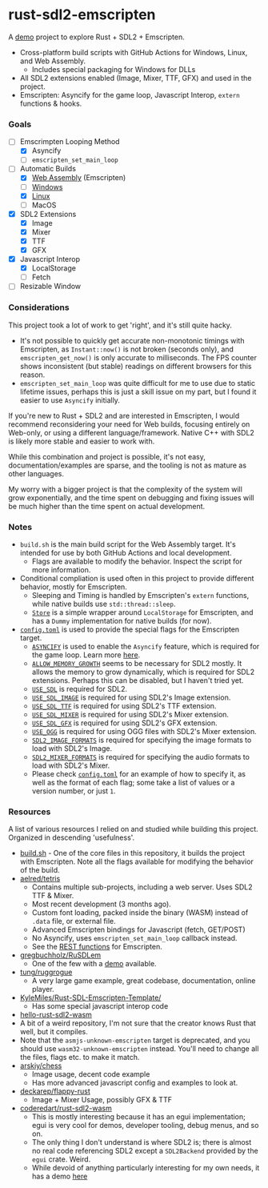 # rust-sdl2-emscripten

A [demo](https://xevion.github.io/rust-sdl2-emscripten/) project to explore Rust + SDL2 + Emscripten.

- Cross-platform build scripts with GitHub Actions for Windows, Linux, and Web Assembly.
  - Includes special packaging for Windows for DLLs
- All SDL2 extensions enabled (Image, Mixer, TTF, GFX) and used in the project.
- Emscripten: Asyncify for the game loop, Javascript Interop, `extern` functions & hooks.

### Goals

- [ ] Emscrimpten Looping Method
  - [X] Asyncify
  - [ ] `emscripten_set_main_loop`
- [ ] Automatic Builds
  - [X] [Web Assembly](./.github/workflows/wasm.yaml) (Emscripten)
  - [ ] [Windows](./.github/workflows/windows.yaml)
  - [X] [Linux](./.github/workflows/linux.yaml)
  - [ ] MacOS
- [X] SDL2 Extensions
  - [X] Image
  - [X] Mixer
  - [X] TTF
  - [X] GFX
- [X] Javascript Interop
  - [X] LocalStorage
  - [ ] Fetch
- [ ] Resizable Window

### Considerations

This project took a lot of work to get 'right', and it's still quite hacky.

- It's not possible to quickly get accurate non-monotonic timings with Emscripten, as `Instant::now()` is not broken (seconds only), and `emscripten_get_now()` is only accurate to milliseconds. The FPS counter shows inconsistent (but stable) readings on different browsers for this reason.
- `emscripten_set_main_loop` was quite difficult for me to use due to static lifetime issues, perhaps this is just a skill issue on my part, but I found it easier to use `Asyncify` initially.

If you're new to Rust + SDL2 and are interested in Emscripten, I would recommend reconsidering your need for Web builds, focusing entirely on Web-only, or using a different language/framework. Native C++ with SDL2 is likely more stable and easier to work with.

While this combination and project is possible, it's not easy, documentation/examples are sparse, and the tooling is not as mature as other languages.

My worry with a bigger project is that the complexity of the system will grow exponentially, and the time spent on debugging and fixing issues will be much higher than the time spent on actual development.

### Notes

- `build.sh` is the main build script for the Web Assembly target. It's intended for use by both GitHub Actions and local development.
  - Flags are available to modify the behavior. Inspect the script for more information.
- Conditional compliation is used often in this project to provide different behavior, mostly for Emscripten.
  - Sleeping and Timing is handled by Emscripten's `extern` functions, while native builds use `std::thread::sleep`.
  - [`Store`](./src/store.rs) is a simple wrapper around `LocalStorage` for Emscripten, and has a `Dummy` implementation for native builds (for now).
- [`config.toml`](./.cargo/config.toml) is used to provide the special flags for the Emscripten target.
  - [`ASYNCIFY`][emscripten-docs-asyncify] is used to enable the `Asyncify` feature, which is required for the game loop. Learn more [here][emscripten-asyncify].
  - [`ALLOW_MEMORY_GROWTH`][emscripten-docs-allow-memory-growth] seems to be necessary for SDL2 mostly. It allows the memory to grow dynamically, which is required for SDL2 extensions. Perhaps this can be disabled, but I haven't tried yet.
  - [`USE_SDL`][emscripten-docs-use-sdl] is required for SDL2.
  - [`USE_SDL_IMAGE`][emscripten-docs-use-sdl-image] is required for using SDL2's Image extension.
  - [`USE_SDL_TTF`][emscripten-docs-use-sdl-ttf] is required for using SDL2's TTF extension.
  - [`USE_SDL_MIXER`][emscripten-docs-use-sdl-mixer] is required for using SDL2's Mixer extension.
  - [`USE_SDL_GFX`][emscripten-docs-use-sdl-gfx] is required for using SDL2's GFX extension.
  - [`USE_OGG`][emscripten-docs-use-ogg] is required for using OGG files with SDL2's Mixer extension.
  - [`SDL2_IMAGE_FORMATS`][emscripten-docs-sdl2-image-formats] is required for specifying the image formats to load with SDL2's Image.
  - [`SDL2_MIXER_FORMATS`][emscripten-docs-sdl2-mixer-formats] is required for specifying the audio formats to load with SDL2's Mixer.
  - Please check [`config.toml`](./.cargo/config.toml) for an example of how to specify it, as well as the format of each flag; some take a list of values or a version number, or just `1`.

### Resources

A list of various resources I relied on and studied while building this project. Organized in descending 'usefulness'.

- [build.sh](./scripts/build.sh) - One of the core files in this repository, it builds the project with Emscripten. Note all the flags available for modifying the behavior of the build.
- [aelred/tetris](https://github.com/aelred/tetris)
  - Contains multiple sub-projects, including a web server. Uses SDL2 TTF & Mixer.
  - Most recent development (3 months ago).
  - Custom font loading, packed inside the binary (WASM) instead of `.data` file, or external file.
  - Advanced Emscripten bindings for Javascript (fetch, GET/POST)
  - No Asyncify, uses `emscripten_set_main_loop` callback instead.
  - See the [REST functions](https://github.com/aelred/tetris/blob/master/tetris/src/rest.rs#L99) for Emscripten.
- [gregbuchholz/RuSDLem](https://github.com/gregbuchholz/RuSDLem)
  - One of the few with a [demo](https://gregbuchholz.github.io/) available.
- [tung/ruggrogue](https://github.com/tung/ruggrogue/)
  - A very large game example, great codebase, documentation, online player.
- [KyleMiles/Rust-SDL-Emscripten-Template/](https://github.com/KyleMiles/Rust-SDL-Emscripten-Template/)
  - Has some special javascript interop code
- [hello-rust-sdl2-wasm](https://github.com/awwsmm/hello-rust-sdl2-wasm)
-  A bit of a weird repository, I'm not sure that the creator knows Rust that well, but it compiles.
-  Note that the `asmjs-unknown-emscripten` target is deprecated, and you should use `wasm32-unknown-emscripten` instead. You'll need to change all the files, flags etc. to make it match.
- [arskiy/chess](https://github.com/arskiy/chess/)
  - Image usage, decent code example
  - Has more advanced javascript config and examples to look at.
- [deckarep/flappy-rust](https://github.com/deckarep/flappy-rust/)
  - Image + Mixer Usage, possibly GFX & TTF
- [coderedart/rust-sdl2-wasm](https://github.com/coderedart/rust-sdl2-wasm/tree/master)
  - This is mostly interesting because it has an egui implementation; egui is very cool for demos, developer tooling, debug menus, and so on.
  - The only thing I don't understand is where SDL2 is; there is almost no real code referencing SDL2 except a `SDL2Backend` provided by the `egui` crate. Weird.
  - While devoid of anything particularly interesting for my own needs, it has a demo [here](https://coderedart.github.io/rust-sdl2-wasm/)

[emscripten-asyncify]: https://emscripten.org/docs/porting/asyncify.html
[emscripten-docs-asyncify]: https://emscripten.org/docs/tools_reference/settings_reference.html?highlight=environment#asyncify
[emscripten-docs-allow-memory-growth]: https://emscripten.org/docs/tools_reference/settings_reference.html?highlight=environment#allow-memory-growth
[emscripten-docs-use-sdl]: https://emscripten.org/docs/tools_reference/settings_reference.html?highlight=environment#use-sdl
[emscripten-docs-use-sdl-image]: https://emscripten.org/docs/tools_reference/settings_reference.html?highlight=environment#use-sdl-image
[emscripten-docs-use-sdl-ttf]: https://emscripten.org/docs/tools_reference/settings_reference.html?highlight=environment#use-sdl-ttf
[emscripten-docs-use-sdl-mixer]: https://emscripten.org/docs/tools_reference/settings_reference.html?highlight=environment#use-sdl-mixer
[emscripten-docs-use-sdl-gfx]: https://emscripten.org/docs/tools_reference/settings_reference.html?highlight=environment#use-sdl-gfx
[emscripten-docs-use-ogg]: https://emscripten.org/docs/tools_reference/settings_reference.html?highlight=environment#use-ogg
[emscripten-docs-sdl2-image-formats]: https://emscripten.org/docs/tools_reference/settings_reference.html?highlight=environment#sdl2-image-formats
[emscripten-docs-sdl2-mixer-formats]: https://emscripten.org/docs/tools_reference/settings_reference.html?highlight=environment#sdl2-mixer-formats